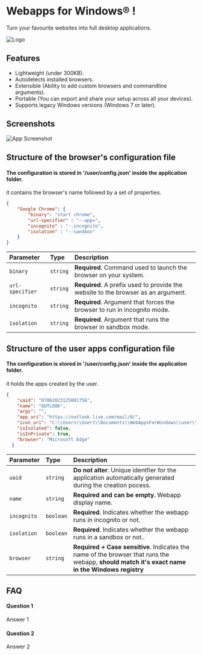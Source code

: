 

# Webapps for Windows® !
Turn your favourite websites into full desktop applications.





![Logo](https://dev-to-uploads.s3.amazonaws.com/uploads/articles/th5xamgrr6se0x5ro4g6.png)





## Features

- Lightweight (under 300KB).
- Autodetects installed browsers.
- Extensible (Ability to add custom browsers and commandline arguments).
- Portable (You can export and share your setup across all your devices).
- Supports legacy Windows versions (Windows 7 or later).

## Screenshots

![App Screenshot](https://via.placeholder.com/468x300?text=App+Screenshot+Here)


## Structure of the browser's configuration file

#### The configuration is stored in '/user/config.json' inside the application folder.
it contains the browser's name followed by a set of properties.
```json
{
    "Google Chrome": {
        "binary": "start chrome",
        "url-specifier" : "--app=",
        "incognito" : "--incognito",
        "isolation" : "--sandbox"
    }
}
```


| Parameter | Type     | Description                |
| :-------- | :------- | :------------------------- |
| `binary` | `string` | **Required**. Command used to launch the browser on your system. |
| `url-specifier` | `string` | **Required**. A prefix used to provide the website to the browser as an argument. |
| `incognito` | `string` | **Required**. Argument that forces the browser to run in incognito mode. |
| `isolation` | `string` | **Required**. Argument that runs the browser in sandbox mode. |




## Structure of the user apps configuration file

#### The configuration is stored in '/user/config.json' inside the application folder.
it holds the apps created by the user.
```json
{
    "uaid": "07062023125801756",
    "name": "OUTLOOK",
    "args": "",
    "app_uri": "https://outlook.live.com/mail/0/",
    "icon_uri": "C:\\Users\\User1\\Documents\\WebAppsForWindows\\user\\07062023125801756.png",
    "isIsolated": false,
    "isInPrivate": true,
    "browser": "Microsoft Edge"
  }
```


| Parameter | Type     | Description                |
| :-------- | :------- | :------------------------- |
| `uaid` | `string` | **Do not alter**. Unique identfier for the application automatically generated during the creation pocess. |
| `name` | `string` | **Required and can be empty.** Webapp display name. |
| `incognito` | `boolean` | **Required**. Indicates whether the webapp runs in incognito or not. |
| `isolation` | `boolean` | **Required**. Indicates whether the webapp runs in a sandbox or not.. |
| `browser` | `string` | **Required + Case sensitive**. Indicates the name of the browser that runs the webapp, **should match it's exact name in the Windows registry**   |









## FAQ

#### Question 1

Answer 1

#### Question 2

Answer 2

